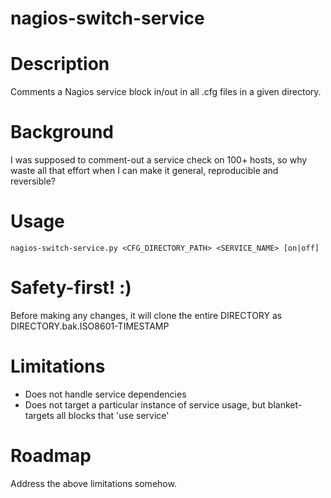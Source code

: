 # nagios-switch-service #


Description
===========
Comments a Nagios service block in/out in all .cfg files in a given directory.


Background
==========
I was supposed to comment-out a service check on 100+ hosts, so why waste all
that effort when I can make it general, reproducible and reversible?


Usage
=====
    nagios-switch-service.py <CFG_DIRECTORY_PATH> <SERVICE_NAME> [on|off]


Safety-first! :)
================
Before making any changes, it will clone the entire DIRECTORY as
DIRECTORY.bak.ISO8601-TIMESTAMP


Limitations
===========
* Does not handle service dependencies
* Does not target a particular instance of service usage,
  but blanket-targets all blocks that 'use service'


Roadmap
=======
Address the above limitations somehow.
